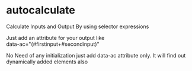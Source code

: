# autocalculate
Calculate Inputs and Output By using selector expressions

Just add an attribute for your output like    
data-ac="(#firstinput+#secondinput)"

No Need of any initialization just add data-ac attribute only.
It will find out dynamically added elements also

